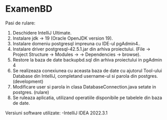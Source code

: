 # ExamenBD

Pasi de rulare:
1. Deschidere IntelliJ Ultimate.
2. Instalare jdk -> 19 (Oracle OpenJDK version 19).
3. Instalare domeniu postgresql impreuna cu IDE-ul pgAdmin4..
4. Instalare driver postgresql-42.5.1.jar din arhiva proiectului.  (File -> Project Structure -> Modules -> 
-> Dependencies -> browse).
5. Restore la baza de date backupbd.sql din arhiva proiectului in pgAdmin 4
6. Se realizeaza conexiunea cu aceasta baza de date cu ajutorul Tool-ului Database din IntelliJ, completand
username-ul si parola din postgres. (development)
7. Modificare user si parola in clasa DatabaseConnection.java setate in postgres. (rulare)
8. Se ruleaza aplicatia, utilizand operatiile disponibile pe tabelele din baza de date.

Versiuni software utilizate:
-IntelliJ IDEA 2022.3.1

